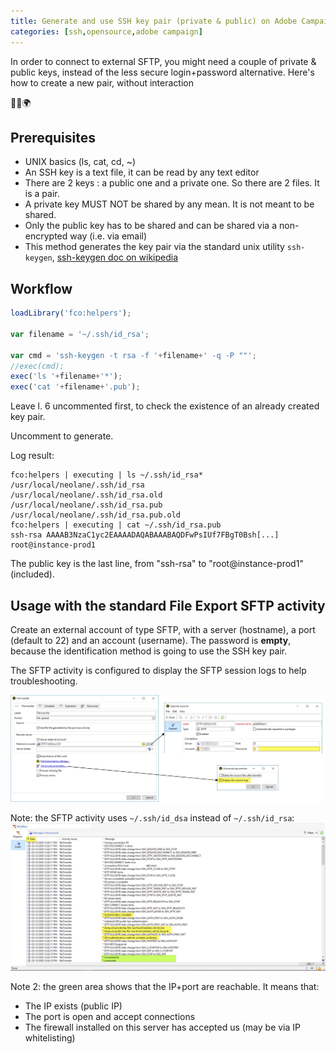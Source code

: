 ```yaml
---
title: Generate and use SSH key pair (private & public) on Adobe Campaign
categories: [ssh,opensource,adobe campaign]
---
```


In order to connect to external SFTP, you might need a couple of private & public keys, instead of the less secure login+password alternative.
Here's how to create a new pair, without interaction 

<p class="text-center">🐍👑🌍</p>

<!--more-->

## Prerequisites
- UNIX basics (ls, cat, cd, ~)
- An SSH key is a text file, it can be read by any text editor
- There are 2 keys : a public one and a private one. So there are 2 files. It is a pair.
- A private key MUST NOT be shared by any mean. It is not meant to be shared.
- Only the public key has to be shared and can be shared via a non-encrypted way (i.e. via email)
- This method generates the key pair via the standard unix utility `ssh-keygen`, [ssh-keygen doc on wikipedia](https://en.wikipedia.org/wiki/Ssh-keygen)

## Workflow

```javascript
loadLibrary('fco:helpers');

var filename = '~/.ssh/id_rsa';

var cmd = 'ssh-keygen -t rsa -f '+filename+' -q -P ""';
//exec(cmd);
exec('ls '+filename+'*');
exec('cat '+filename+'.pub');
```

Leave l. 6 uncommented first, to check the existence of an already created key pair.

Uncomment to generate.

Log result:
```console
fco:helpers | executing | ls ~/.ssh/id_rsa*
/usr/local/neolane/.ssh/id_rsa
/usr/local/neolane/.ssh/id_rsa.old
/usr/local/neolane/.ssh/id_rsa.pub
/usr/local/neolane/.ssh/id_rsa.pub.old
fco:helpers | executing | cat ~/.ssh/id_rsa.pub
ssh-rsa AAAAB3NzaC1yc2EAAAADAQABAAABAQDFwPsIUf7FBgT0Bsh[...] root@instance-prod1
```

The public key is the last line, from "ssh-rsa" to "root@instance-prod1" (included).

## Usage with the standard File Export SFTP activity

Create an external account of type SFTP, with a server (hostname), a port (default to 22) and an account (username). The password is **empty**, because the identification method is going to use the SSH key pair.

The SFTP activity is configured to display the SFTP session logs to help troubleshooting.

![](/assets/images/2020/adobe-campaign-sftp-ssh-keys-connction.jpg)

Note: the SFTP activity uses `~/.ssh/id_dsa` instead of `~/.ssh/id_rsa`:
![](/assets/images/2020/adobe-campaign-sftp-ssh-keys-activity.jpg)

Note 2: the green area shows that the IP+port are reachable. It means that:
- The IP exists (public IP)
- The port is open and accept connections
- The firewall installed on this server has accepted us (may be via IP whitelisting)
